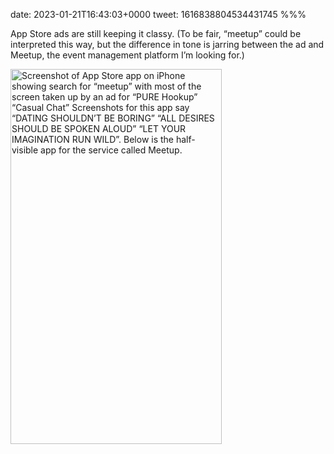 date: 2023-01-21T16:43:03+0000
tweet: 1616838804534431745
%%%

App Store ads are still keeping it classy. (To be fair, “meetup” could be interpreted this way, but the difference in tone is jarring between the ad and Meetup, the event management platform I’m looking for.)

<img src="316afba68c.jpg" width="338" height="600" alt="Screenshot of App Store app on iPhone showing search for “meetup” with most of the screen taken up by an ad for “PURE Hookup” “Casual Chat” Screenshots for this app say “DATING SHOULDN’T BE BORING” “ALL DESIRES SHOULD BE SPOKEN ALOUD” “LET YOUR IMAGINATION RUN WILD”. Below is the half-visible app for the service called Meetup.">
